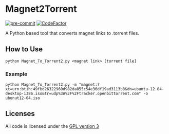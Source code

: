 # Magnet2Torrent

[![pre-commit](https://img.shields.io/badge/pre--commit-enabled-brightgreen?logo=pre-commit&logoColor=white)](https://github.com/pre-commit/pre-commit)
[![CodeFactor](https://www.codefactor.io/repository/github/usma0118/home-headless-server-build/badge?s=e742f736406cba779aefae49b5b261814c0d9a03)](https://www.codefactor.io/repository/github/usma0118/home-headless-server-build)

A Python based tool that converts magnet links to .torrent files.

## How to Use

`python Magnet_To_Torrent2.py <magnet link> [torrent file]`

### Example

`python Magnet_To_Torrent2.py -m "magnet:?xt=urn:btih:49fbd26322960d982da855c54e36df19ad3113b8&dn=ubuntu-12.04-desktop-i386.iso&tr=udp%3A%2F%2Ftracker.openbittorrent.com" -o ubunut12-04.iso`

## Licenses

All code is licensed under the [GPL version 3](http://www.gnu.org/licenses/gpl.html)
